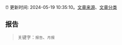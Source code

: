 :alarm_clock: 更新时间: 2024-05-19 10:35:10。[文章来源](/README.md)、[文章分类](/TAGS.md)

## 报告


> 关键字：`报告`、`月报`



